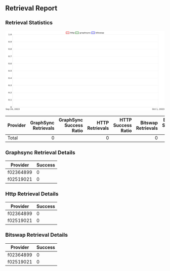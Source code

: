 ## Retrieval Report
### Retrieval Statistics
<img src="https://raw.githubusercontent.com/data-preservation-programs/filplus-checker-assets/main/filecoin-project/filecoin-plus-large-datasets/issues/1796/1695722372622.png"/>

| Provider | GraphSync Retrievals | GraphSync Success Ratio | HTTP Retrievals | HTTP Success Ratio | Bitswap Retrievals | Bitswap Success Ratio |
| :------- | -------------------: | ----------------------: | --------------: | -----------------: | -----------------: | --------------------: |
| Total    |                    0 |                         |               0 |                    |                  0 |                       |

### Graphsync Retrieval Details
| Provider  | Success |
| --------- | ------- |
| f02364899 | 0       |
| f02519021 | 0       |

### Http Retrieval Details
| Provider  | Success |
| --------- | ------- |
| f02364899 | 0       |
| f02519021 | 0       |

### Bitswap Retrieval Details
| Provider  | Success |
| --------- | ------- |
| f02364899 | 0       |
| f02519021 | 0       |
